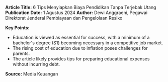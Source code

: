 **Article Title:** 6 Tips Menyiapkan Biaya Pendidikan Tanpa Terjebak Utang
**Publication Date:** 1 Agustus 2024
**Author:** Dewi Anggraeni, Pegawai Direktorat Jenderal Pembiayaan dan Pengelolaan Resiko

**Key Points:**
- Education is viewed as essential for success, with a minimum of a bachelor's degree (S1) becoming necessary in a competitive job market.
- The rising cost of education due to inflation poses challenges for parents.
- The article likely provides tips for preparing educational expenses without incurring debt.

**Source:** Media Keuangan